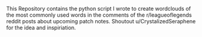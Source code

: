This Repository contains the python script I wrote to create wordclouds of the most commonly used words in the comments of the r/leagueoflegends reddit posts about upcoming patch notes.
Shoutout u/CrystalizedSeraphene for the idea and inspiriation.
